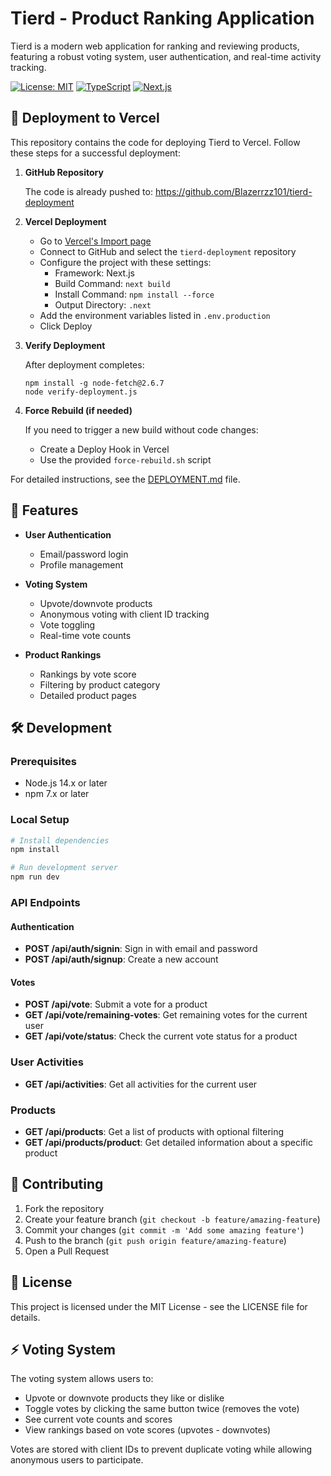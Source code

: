 # Tierd - Product Ranking Application

Tierd is a modern web application for ranking and reviewing products, featuring a robust voting system, user authentication, and real-time activity tracking.

[![License: MIT](https://img.shields.io/badge/License-MIT-yellow.svg)](https://opensource.org/licenses/MIT)
[![TypeScript](https://img.shields.io/badge/TypeScript-5.0-blue)](https://www.typescriptlang.org/)
[![Next.js](https://img.shields.io/badge/Next.js-14-black)](https://nextjs.org/)

## 🚀 Deployment to Vercel

This repository contains the code for deploying Tierd to Vercel. Follow these steps for a successful deployment:

1. **GitHub Repository**
   
   The code is already pushed to: https://github.com/Blazerrzz101/tierd-deployment

2. **Vercel Deployment**
   
   - Go to [Vercel's Import page](https://vercel.com/new)
   - Connect to GitHub and select the `tierd-deployment` repository
   - Configure the project with these settings:
     - Framework: Next.js
     - Build Command: `next build`
     - Install Command: `npm install --force`
     - Output Directory: `.next`
   - Add the environment variables listed in `.env.production`
   - Click Deploy

3. **Verify Deployment**
   
   After deployment completes:
   ```
   npm install -g node-fetch@2.6.7
   node verify-deployment.js
   ```

4. **Force Rebuild (if needed)**
   
   If you need to trigger a new build without code changes:
   - Create a Deploy Hook in Vercel
   - Use the provided `force-rebuild.sh` script

For detailed instructions, see the [DEPLOYMENT.md](./DEPLOYMENT.md) file.

## 💎 Features

- **User Authentication**
  - Email/password login
  - Profile management
  
- **Voting System**
  - Upvote/downvote products
  - Anonymous voting with client ID tracking
  - Vote toggling
  - Real-time vote counts
  
- **Product Rankings**
  - Rankings by vote score
  - Filtering by product category
  - Detailed product pages

## 🛠️ Development

### Prerequisites

- Node.js 14.x or later
- npm 7.x or later

### Local Setup

```bash
# Install dependencies
npm install

# Run development server
npm run dev
```

### API Endpoints

#### Authentication

- **POST /api/auth/signin**: Sign in with email and password
- **POST /api/auth/signup**: Create a new account

#### Votes

- **POST /api/vote**: Submit a vote for a product
- **GET /api/vote/remaining-votes**: Get remaining votes for the current user
- **GET /api/vote/status**: Check the current vote status for a product

### User Activities

- **GET /api/activities**: Get all activities for the current user

### Products

- **GET /api/products**: Get a list of products with optional filtering
- **GET /api/products/product**: Get detailed information about a specific product

## 🤝 Contributing

1. Fork the repository
2. Create your feature branch (`git checkout -b feature/amazing-feature`)
3. Commit your changes (`git commit -m 'Add some amazing feature'`)
4. Push to the branch (`git push origin feature/amazing-feature`)
5. Open a Pull Request

## 📝 License

This project is licensed under the MIT License - see the LICENSE file for details.

## ⚡ Voting System

The voting system allows users to:
- Upvote or downvote products they like or dislike
- Toggle votes by clicking the same button twice (removes the vote)
- See current vote counts and scores
- View rankings based on vote scores (upvotes - downvotes)

Votes are stored with client IDs to prevent duplicate voting while allowing anonymous users to participate.
